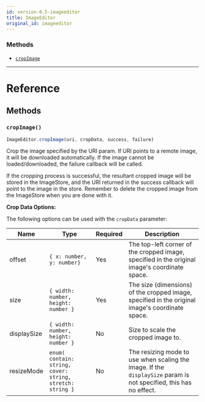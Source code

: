 ```yaml
---
id: version-0.5-imageeditor
title: ImageEditor
original_id: imageeditor
---
```




### Methods

- [`cropImage`](imageeditor.md#cropimage)




---

# Reference

## Methods

### `cropImage()`

```javascript
ImageEditor.cropImage(uri, cropData, success, failure)
```

Crop the image specified by the URI param. If URI points to a remote image, it will be downloaded automatically. If the image cannot be loaded/downloaded, the failure callback will be called.

If the cropping process is successful, the resultant cropped image will be stored in the ImageStore, and the URI returned in the success callback will point to the image in the store. Remember to delete the cropped image from the ImageStore when you are done with it.

**Crop Data Options:**

The following options can be used with the `cropData` parameter:

| Name | Type | Required | Description |
| - | - | - | - | 
| offset | `{ x: number, y: number}` | Yes | The top-left corner of the cropped image, specified in the original image's coordinate space. |
| size | `{ width: number, height: number }` | Yes | The size (dimensions) of the cropped image, specified in the original image's coordinate space. |
| displaySize | `{ width: number, height: number }` | No | Size to scale the cropped image to. |
| resizeMode | `enum( contain: string, cover: string, stretch: string }` | No | The resizing mode to use when scaling the image. If the `displaySize` param is not specified, this has no effect. |
